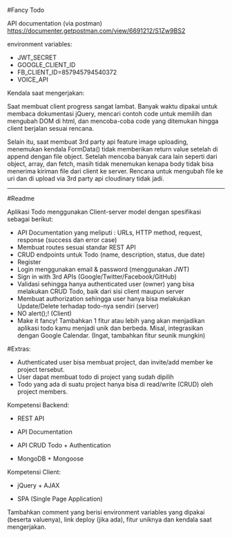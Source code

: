 #Fancy Todo

API documentation (via postman)
https://documenter.getpostman.com/view/6691212/S1Zw9BS2

environment variables:
- JWT_SECRET
- GOOGLE_CLIENT_ID
- FB_CLIENT_ID=857945794540372
- VOICE_API

Kendala saat mengerjakan:

Saat membuat client progress sangat lambat. Banyak waktu dipakai untuk membaca dokumentasi jQuery, mencari contoh code untuk memilih dan mengubah DOM di html, dan mencoba-coba code yang ditemukan hingga client berjalan sesuai rencana.

Selain itu, saat membuat 3rd party api feature image uploading, menemukan kendala FormData() tidak memberikan return value setelah di append dengan file object. Setelah mencoba banyak cara lain seperti dari object, array, dan fetch, masih tidak menemukan kenapa body tidak bisa menerima kiriman file dari client ke server. Rencana untuk mengubah file ke uri dan di upload via 3rd party api cloudinary tidak jadi.

--- 
#Readme

Aplikasi Todo menggunakan Client-server model dengan spesifikasi sebagai berikut:

- API Documentation yang meliputi : URLs, HTTP method, request, response (success dan error case)
- Membuat routes sesuai standar REST API
- CRUD endpoints untuk Todo (name, description, status, due date)
- Register
- Login menggunakan email & password (menggunakan JWT)
- Sign in with 3rd APIs (Google/Twitter/Facebook/GitHub)
- Validasi sehingga hanya authenticated user (owner) yang bisa melakukan CRUD Todo, baik dari sisi client maupun server
- Membuat authorization sehingga user hanya bisa melakukan Update/Delete terhadap todo-nya sendiri (server)
- NO alert();! (Client)
- Make it fancy! Tambahkan 1 fitur atau lebih yang akan menjadikan aplikasi todo kamu menjadi unik dan berbeda. Misal, integrasikan dengan Google Calendar. (Ingat, tambahkan fitur seunik mungkin)

#Extras:

- Authenticated user bisa membuat project, dan invite/add member ke project tersebut.
- User dapat membuat todo di project yang sudah dipilih
- Todo yang ada di suatu project hanya bisa di read/write (CRUD) oleh project members.


Kompetensi Backend:

- REST API

- API Documentation

- API CRUD Todo + Authentication

- MongoDB + Mongoose



Kompetensi Client:

- jQuery + AJAX

- SPA (Single Page Application)


Tambahkan comment yang berisi environment variables yang dipakai (beserta valuenya), link deploy (jika ada), fitur uniknya dan kendala saat mengerjakan.

